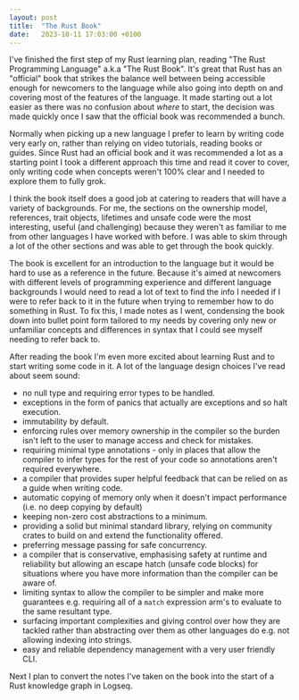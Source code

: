 ```yaml
---
layout: post
title:  "The Rust Book"
date:   2023-10-11 17:03:00 +0100
---
```


I've finished the first step of my Rust learning plan, reading "The Rust Programming Language" a.k.a "The Rust Book". It's great that Rust has an "official" book that strikes the balance well between being accessible enough for newcomers to the language while also going into depth on and covering most of the features of the language. It made starting out a lot easier as there was no confusion about *where* to start, the decision was made quickly once I saw that the official book was recommended a bunch.

Normally when picking up a new language I prefer to learn by writing code very early on, rather than relying on video tutorials, reading books or guides. Since Rust had an official book and it was recommended a lot as a starting point I took a different approach this time and read it cover to cover, only writing code when concepts weren't 100% clear and I needed to explore them to fully grok.

I think the book itself does a good job at catering to readers that will have a variety of backgrounds. For me, the sections on the ownership model, references, trait objects, lifetimes and unsafe code were the most interesting, useful (and challenging) because they weren't as familiar to me from other languages I have worked with before. I was able to skim through a lot of the other sections and was able to get through the book quickly.

The book is excellent for an introduction to the language but it would be hard to use as a reference in the future. Because it's aimed at newcomers with different levels of programming experience and different language backgrounds I would need to read a lot of text to find the info I needed if I were to refer back to it in the future when trying to remember how to do something in Rust. To fix this, I made notes as I went, condensing the book down into bullet point form tailored to my needs by covering only new or unfamiliar concepts and differences in syntax that I could see myself needing to refer back to.

After reading the book I'm even more excited about learning Rust and to start writing some code in it. A lot of the language design choices I've read about seem sound:
- no null type and requiring error types to be handled.
- exceptions in the form of panics that actually are exceptions and so halt execution.
- immutability by default.
- enforcing rules over memory ownership in the compiler so the burden isn't left to the user to manage access and check for mistakes.
- requiring minimal type annotations - only in places that allow the compiler to infer types for the rest of your code so annotations aren't required everywhere.
- a compiler that provides super helpful feedback that can be relied on as a guide when writing code.
- automatic copying of memory only when it doesn't impact performance (i.e. no deep copying by default)
- keeping non-zero cost abstractions to a minimum.
- providing a solid but minimal standard library, relying on community crates to build on and extend the functionality offered.
- preferring message passing for safe concurrency.
- a compiler that is conservative, emphasising safety at runtime and reliability but allowing an escape hatch (unsafe code blocks) for situations where you have more information than the compiler can be aware of.
- limiting syntax to allow the compiler to be simpler and make more guarantees e.g. requiring all of a `match` expression arm's to evaluate to the same resultant type.
- surfacing important complexities and giving control over how they are tackled rather than abstracting over them as other languages do e.g. not allowing indexing into strings.
- easy and reliable dependency management with a very user friendly CLI.

Next I plan to convert the notes I've taken on the book into the start of a Rust knowledge graph in Logseq.
